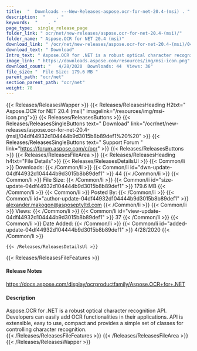 ```yaml
---
title:  "  Downloads ---New-Releases-aspose.ocr-for-net-20.4-(msi) . " 
description:  "    . " 
keywords:  "    . " 
page_type:  single_release_page
folder_link: " ocr/net/new-releases/aspose.ocr-for-net-20.4-(msi)/"
folder_name: " Aspose.OCR for NET 20.4 (msi)"
download_link: " /ocr/net/new-releases/aspose.ocr-for-net-20.4-(msi)/04df44932d104444b9d3015b8b89def1"
download_text: " Download"
Intro_text: " Aspose.OCR for .NET is a robust optical character recognition API.  Developers c..."
image_link: " https://downloads.aspose.com/resources/img/msi-icon.png"
download_count: "   4/28/2020  Downloads: 44  Views: 36"
file_size: "  File Size: 179.6 MB "
parent_path: "ocr/net"
section_parent_path: "ocr/net"
weight: 78 
---
```


{{< Releases/ReleasesWapper >}}
  {{< Releases/ReleasesHeading H2txt=" Aspose.OCR for NET 20.4 (msi)" imagelink="/resources/img/msi-icon.png">}}
  {{< Releases/ReleasesButtons >}}
    {{< Releases/ReleasesSingleButtons text=" Download" link="/ocr/net/new-releases/aspose.ocr-for-net-20.4-(msi)/04df44932d104444b9d3015b8b89def1%20%20" >}}
    {{< Releases/ReleasesSingleButtons text=" Support Forum " link="https://forum.aspose.com/c/ocr" >}}
  {{< Releases/ReleasesButtons >}}
  {{< Releases/ReleasesFileArea >}}
    {{< Releases/ReleasesHeading h4txt="File Details">}}
    {{< Releases/ReleasesDetailsUl >}}
            {{< Common/li  >}} Downloads: {{< /Common/li >}} 
      {{< Common/li id="dwn-update-04df44932d104444b9d3015b8b89def1" >}} 44 {{< /Common/li >}} 
      {{< Common/li  >}} File Size: {{< /Common/li >}} 
      {{< Common/li id="size-update-04df44932d104444b9d3015b8b89def1" >}} 179.6 MB {{< /Common/li >}} 
      {{< Common/li  >}} Posted By: {{< /Common/li >}} 
      {{< Common/li id="author-update-04df44932d104444b9d3015b8b89def1" >}} alexander.makogon@asposeptyltd.com {{< /Common/li >}} 
      {{< Common/li  >}} Views: {{< /Common/li >}} 
      {{< Common/li id="view-update-04df44932d104444b9d3015b8b89def1" >}} 37 {{< /Common/li >}} 
      {{< Common/li  >}} Date Added: {{< /Common/li >}} 
      {{< Common/li id="added-update-04df44932d104444b9d3015b8b89def1" >}} 4/28/2020 {{< /Common/li >}} 

    {{< /Releases/ReleasesDetailsUl >}}

  {{< Releases/ReleasesFileFeatures >}}
      <h4>Release Notes</h4><div><a href="https://docs.aspose.com/display/ocrproductfamily/Aspose.OCR+for+.NET">https://docs.aspose.com/display/ocrproductfamily/Aspose.OCR+for+.NET</a></div><h4>Description</h4><div class="HTMLDescription">Aspose.OCR for .NET is a robust optical character recognition API.  Developers can easily add OCR functionalities in their applications.  API is extensible, easy to use, compact and provides a simple set of classes  for controlling character recognition.</div>
  {{< /Releases/ReleasesFileFeatures >}}
 {{< /Releases/ReleasesFileArea >}}
{{< /Releases/ReleasesWapper >}}


